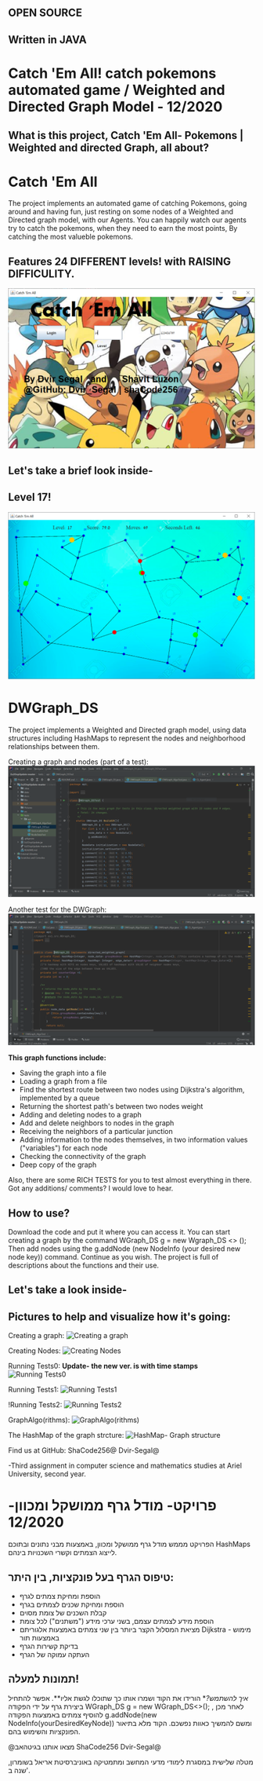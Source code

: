 ## OPEN SOURCE
## Written in JAVA

# Catch 'Em All! catch pokemons automated game / Weighted and Directed Graph Model - 12/2020 

## What is this project, Catch 'Em All- Pokemons | Weighted and directed Graph, all about?

# Catch 'Em All

The project implements an automated game of catching Pokemons, going around and having fun, 
just resting on some nodes of a Weighted and Directed graph model, with our Agents.
You can happily watch our agents try to catch the pokemons, 
when they need to earn the most points,
By catching the most valueble pokemons.

## Features 24 DIFFERENT levels! with RAISING DIFFICULITY.

![WelcomeScreen](https://github.com/Dvir-Segal/Ex2OopUpdate/blob/master/Pictures/WelcomeScreen.PNG)

## Let's take a brief look inside-

## Level 17!

![level17](https://github.com/Dvir-Segal/Ex2OopUpdate/blob/master/Pictures/Level17.PNG)

# DWGraph_DS

The project implements a Weighted and Directed graph model, using data structures including HashMaps to represent the nodes and neighborhood relationships between them.

Creating a graph and nodes (part of a test):
![Test_graph](https://github.com/Dvir-Segal/Ex2OopUpdate/blob/master/Pictures/DWGraph_DSTest.PNG)

Another test for the DWGraph:
![Running Tests0](https://github.com/Dvir-Segal/Ex2OopUpdate/blob/master/Pictures/DWGraph_DS.PNG)

**This graph functions include:**

* Saving the graph into a file
* Loading a graph from a file
* Find the shortest route between two nodes using Dijkstra's algorithm, implemented by a queue
* Returning the shortest path's between two nodes weight
* Adding and deleting nodes to a graph
* Add and delete neighbors to nodes in the graph
* Receiving the neighbors of a particular junction
* Adding information to the nodes themselves, in two information values ("variables") for each node
* Checking the connectivity of the graph
* Deep copy of the graph

Also, there are some RICH TESTS for you to test almost everything in there.
Got any additions/ comments? I would love to hear. 

## **How to use?**
Download the code and put it where you can access it. You can start creating a graph by the command WGraph_DS g = new Wgraph_DS <> (); Then add nodes using the g.addNode (new NodeInfo (your desired new node key)) command.
Continue as you wish. The project is full of descriptions about the functions and their use.

## Let's take a look inside-
## Pictures to help and visualize how it's going:

Creating a graph:
![Creating a graph](https://github.com/shaCode256/ex1/blob/main/readMePictures/create%20a%20graph.png)

Creating Nodes:
![Creating Nodes](https://github.com/shaCode256/ex1/blob/main/readMePictures/createNodes.png)

Running Tests0: **Update- the new ver. is with time stamps**
![Running Tests0](https://github.com/shaCode256/ex1/blob/main/readMePictures/testing%20with%20time.png)

Running Tests1:
![Running Tests1](https://github.com/shaCode256/ex1/blob/main/readMePictures/runTheTests.png)

!Running Tests2:
![Running Tests2](https://github.com/shaCode256/ex1/blob/main/readMePictures/RunTheTests2.png)

GraphAlgo(rithms): 
![GraphAlgo(rithms)](https://github.com/shaCode256/ex1/blob/main/readMePictures/Graph_Algo.png)

The HashMap of the graph strcture:
![HashMap- Graph structure](https://github.com/shaCode256/ex1/blob/main/readMePictures/HashMap%20graph%20structure.png)


Find us at GitHub: ShaCode256@ Dvir-Segal@

-Third assignment in computer science and mathematics studies at Ariel University, second year.



 # פרויקט- מודל גרף ממושקל ומכוון- 12/2020

הפרויקט מממש מודל גרף ממושקל ומכוון, באמצעות מבני נתונים ובתוכם HashMaps לייצוג הצמתים וקשרי השכנויות בינהם.
## טיפוס הגרף בעל פונקציות, בין היתר: 

* הוספת ומחיקת צמתים לגרף
* הוספת ומחיקת שכנים לצמתים בגרף
* קבלת השכנים של צומת מסוים
* הוספת מידע לצמתים עצמם, בשני ערכי מידע ("משתנים") לכל צומת
* מציאת המסלול הקצר ביותר בין שני צמתים באמצעות אלגוריתם Dijkstra - מימוש באמצעות תור 
* בדיקת קשירות הגרף
* העתקה עמוקה של הגרף

## תמונות למעלה!

*איך להשתמש?**  הורידו את הקוד ושמרו אותו כך שתוכלו לגשת אליו**. 
אפשר להתחיל ביצירת גרף על ידי הפקודה  WGraph_DS g = new WGraph_DS<>(); , 
לאחר מכן להוסיף צמתים באמצעות הפקודה g.addNode(new NodeInfo(yourDesiredKeyNode))
ומשם להמשיך כאוות נפשכם.
הקוד מלא בתיאור הפונקציות והשימוש בהם.

@מצאו אותנו בגיטהאב ShaCode256 Dvir-Segal@

מטלה שלישית במסגרת לימודי מדעי המחשב ומתמטיקה באוניברסיטת אריאל בשומרון, שנה ב'.



